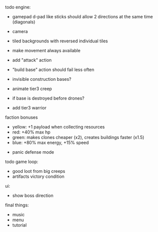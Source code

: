 todo engine:
- gamepad d-pad like sticks should allow 2 directions at the same time (diagonals)
- camera
- tiled backgrounds with reversed individual tiles

- make movement always available
- add "attack" action
- "build base" action should fail less often
- invisible construction bases?
+ animate tier3 creep
- if base is destroyed before drones?
+ add tier3 warrior

faction bonuses
* yellow: +1 payload when collecting resources
* red: +40% max hp
* green: makes clones cheaper (x2), creates buildings faster (x1.5)
* blue: +80% max energy, +15% speed

- panic defense mode

todo game loop:
- good loot from big creeps
- artifacts victory condition

ui:
- show boss direction

final things:
- music
- menu
- tutorial
